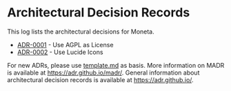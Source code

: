 # Architectural Decision Records

This log lists the architectural decisions for Moneta.

- [ADR-0001](0001-use-agpl-as-license.md) - Use AGPL as License
- [ADR-0002](0002-use-lucide-icons.md) - Use Lucide Icons

For new ADRs, please use [template.md](https://github.com/adr/madr/blob/master/template/template.md) as basis.
More information on MADR is available at <https://adr.github.io/madr/>.
General information about architectural decision records is available at <https://adr.github.io/>.
